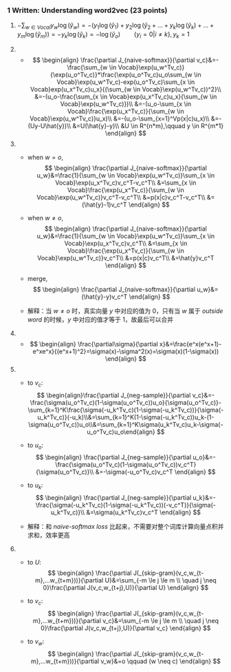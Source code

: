 ### 1 Written: Understanding word2vec (23 points) 

1. $-\sum_{w\in Vocal}y_w\log(\hat{y}_w)=-(y_1\log(\hat{y}_1)+y_2\log(\hat{y}_2+...+y_k\log(\hat{y}_k)+...+y_m\log(\hat{y}_m))=-y_k\log(\hat{y}_k)=-\log(\hat{y}_o) \qquad \{y_i=0 |i \neq k\} ,y_k=1$

2. * $$
     \begin{align} \frac{\partial J_{naive-softmax}}{\partial v_c}&=-\frac{\sum_{w \in Vocab}\exp(u_w^Tv_c)}{\exp(u_o^Tv_c)}*\frac{\exp(u_o^Tv_c)u_o\sum_{w \in Vocab}\exp(u_w^Tv_c)-exp(u_o^Tv_c)\sum_{x \in Vocab}exp(u_x^Tv_c)u_x}{(\sum_{w \in Vocab}\exp(u_w^Tv_c))^2}\\ &=-(u_o-\frac{\sum_{x \in Vocab}exp(u_x^Tv_c)u_x}{\sum_{w \in Vocab}\exp(u_w^Tv_c)})\\ &=-(u_o-\sum_{x \in Vocab}\frac{\exp(u_x^Tv_c)}{\sum_{w \in Vocab}\exp(u_w^Tv_c)}u_x)\\ &=-(u_o-\sum_{x=1}^Vp(x|c)u_x)\\ &=-(Uy-U\hat{y})\\ &=U(\hat{y}-y)\\ &U \in R^{n*m},\qquad y \in R^{m*1} \end{align}
     $$

3. * when $w=o$,
     $$
     \begin{align} 
     \frac{\partial J_{naive-softmax}}{\partial u_w}&=\frac{1}{\sum_{w \in Vocab}\exp(u_w^Tv_c)}\sum_{x \in Vocab}\exp(u_x^Tv_c)v_c^T-v_c^T\\
     &=\sum_{x \in Vocab}\frac{\exp(u_x^Tv_c)}{\sum_{w \in Vocab}\exp(u_w^Tv_c)}v_c^T-v_c^T\\
     &=p(x|c)v_c^T-v_c^T\\
     &=(\hat{y}-1)v_c^T
     \end{align}
     $$

   * when $w\neq o$,
     $$
     \begin{align}  
     \frac{\partial J_{naive-softmax}}{\partial u_w}&=\frac{1}{\sum_{w \in Vocab}\exp(u_w^Tv_c)}\sum_{x \in Vocab}\exp(u_x^Tv_c)v_c^T\\
     &=\sum_{x \in Vocab}\frac{\exp(u_x^Tv_c)}{\sum_{w \in Vocab}\exp(u_w^Tv_c)}v_c^T\\
     &=p(x|c)v_c^T\\ 
     &=\hat{y}v_c^T
     \end{align}
     $$

   * merge,
     $$
     \begin{align}   
     \frac{\partial J_{naive-softmax}}{\partial u_w}&=(\hat{y}-y)v_c^T
     \end{align}
     $$

   * 解释：当 $w \neq o$ 时，真实向量 *y* 中对应的值为 0，只有当 *w* 属于 *outside word* 的时候，*y* 中对应的值才等于 1，故最后可以合并

4. * $$
     \begin{align}
     \frac{\partial\sigma}{\partial x}&=\frac{e^x(e^x+1)-e^xe^x}{(e^x+1)^2}=\sigma(x)-\sigma^2(x)=\sigma(x)(1-\sigma(x))
     \end{align}
     $$

5. * to $v_c$:
     $$
     \begin{align}\frac{\partial J_{neg-sample}}{\partial v_c}&=-\frac{\sigma(u_o^Tv_c)(1-\sigma(u_o^Tv_c))u_o}{\sigma(u_o^Tv_c)}-\sum_{k=1}^K\frac{\sigma(-u_k^Tv_c)(1-\sigma(-u_k^Tv_c))}{\sigma(-u_k^Tv_c)}(-u_k)\\&=\sum_{k=1}^K(1-\sigma(-u_k^Tv_c))u_k-(1-\sigma(u_o^Tv_c))u_o\\&=\sum_{k=1}^K\sigma(u_k^Tv_c)u_k-\sigma(-u_o^Tv_c)u_o\end{align}
     $$

   * to $u_o$:
     $$
     \begin{align}
     \frac{\partial J_{neg-sample}}{\partial u_o}&=-\frac{\sigma(u_o^Tv_c)(1-\sigma(u_o^Tv_c))v_c^T}{\sigma(u_o^Tv_c)}\\
     &=-\sigma(-u_o^Tv_c)v_c^T
     \end{align}
     $$

   * to $u_k$:
     $$
     \begin{align}
     \frac{\partial J_{neg-sample}}{\partial u_k}&=-\frac{\sigma(-u_k^Tv_c)(1-\sigma(-u_k^Tv_c))(-v_c^T)}{\sigma(-u_k^Tv_c)}\\
     &=\sigma(u_k^Tv_c)v_c^T
     \end{align}
     $$

   * 解释：和 *naive-softmax loss* 比起来，不需要对整个词库计算向量点积并求和，效率更高

6. * to *U*:
     $$
     \begin{align}
     \frac{\partial J(_{skip-gram}(v_c,w_{t-m},...w_{t+m}))}{\partial U}&=\sum_{-m \le j \le m \\ \quad j \neq 0}\frac{\partial J(v_c,w_{t+j},U)}{\partial U}
     \end{align}
     $$

   * to $v_c$:
     $$
     \begin{align}
     \frac{\partial J(_{skip-gram}(v_c,w_{t-m},...w_{t+m}))}{\partial v_c}&=\sum_{-m \le j \le m \\ \quad j \neq 0}\frac{\partial J(v_c,w_{t+j},U)}{\partial v_c}
     \end{align}
     $$

   * to $v_w$:
     $$
     \begin{align} 
     \frac{\partial J(_{skip-gram}(v_c,w_{t-m},...w_{t+m}))}{\partial v_w}&=o \qquad (w \neq c)
     \end{align}
     $$
     